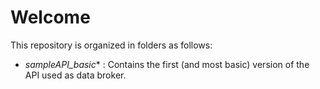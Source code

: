 # Welcome

This repository is organized in folders as follows: 

- *sampleAPI_basic** : Contains the first (and most basic) version of the API used as data broker.
